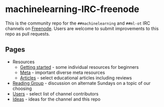 # machinelearning-IRC-freenode
This is the community repo for the `##machinelearning` and `##ml-ot` IRC channels on [Freenode](https://freenode.net/). Users are welcome to submit improvements to this repo as pull requests.

<!-- Backups of ##machinelearning channel Topic:
Pre-repo:
Machine Learning | No small talk. Offtopic chat only in ##ml-ot | Software: http://mloss.org http://j.mp/ML-sw http://j.mp/DL-sw http://jmlr.org/mloss | Video: http://j.mp/SU-ML-YT http://j.mp/ML-videos | Q&A: http://j.mp/StEx-stats http://j.mp/StEx-DSci | Forum: http://j.mp/redditML | Paper: http://j.mp/arxivML | See: #ai ##AGI ##nlp #nupic #pydata #scikit-learn ##statistics #tensorflow

2017-05-07:
Machine Learning | No small talk. No public logging. Offtopic chat only in ##ml-ot | See https://j.mp/ChannelGitHub for Resources and Reading Group | Related: #ai ##AGI ##nlp #nupic #pydata #scikit-learn ##statistics #tensorflow
-->

## Pages
* Resources
  * [Getting started](Resources/GettingStarted.md) - some individual resources for beginners
  * [Meta](Resources/Meta.md) - important diverse meta resources
  * [Articles](Resources/Articles.md) - select educational articles including reviews
* [Reading Group](ReadingGroup/README.md) - discussion on alternate Sundays on a topic of our choosing
* [Users](Users.md) - select list of channel contributors
* [Ideas](Ideas.md) - ideas for the channel and this repo
